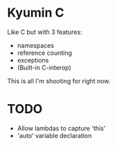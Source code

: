 # Kyumin C

Like C but with 3 features:
  * namespaces
  * reference counting
  * exceptions
  * (Built-in C-interop)

This is all I'm shooting for right now.

# TODO

* Allow lambdas to capture 'this'
* 'auto' variable declaration
